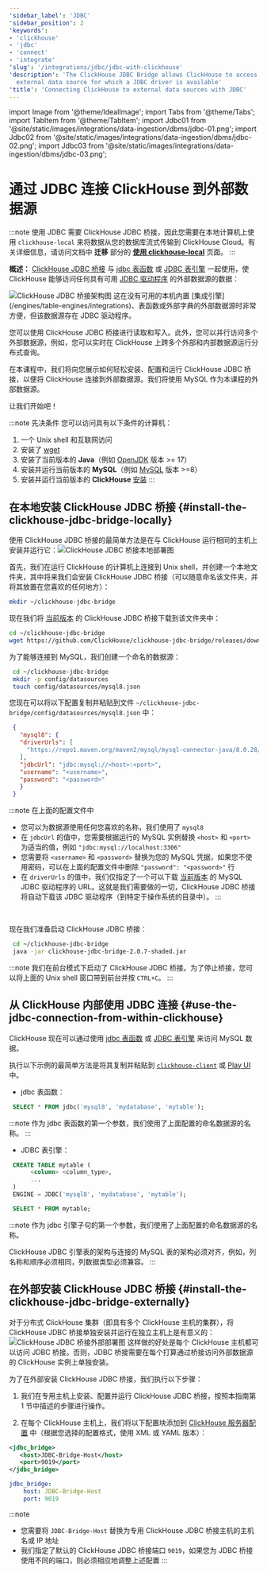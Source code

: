 ```yaml
---
'sidebar_label': 'JDBC'
'sidebar_position': 2
'keywords':
- 'clickhouse'
- 'jdbc'
- 'connect'
- 'integrate'
'slug': '/integrations/jdbc/jdbc-with-clickhouse'
'description': 'The ClickHouse JDBC Bridge allows ClickHouse to access data from any
  external data source for which a JDBC driver is available'
'title': 'Connecting ClickHouse to external data sources with JDBC'
---
```


import Image from '@theme/IdealImage';
import Tabs from '@theme/Tabs';
import TabItem from '@theme/TabItem';
import Jdbc01 from '@site/static/images/integrations/data-ingestion/dbms/jdbc-01.png';
import Jdbc02 from '@site/static/images/integrations/data-ingestion/dbms/jdbc-02.png';
import Jdbc03 from '@site/static/images/integrations/data-ingestion/dbms/jdbc-03.png';


# 通过 JDBC 连接 ClickHouse 到外部数据源

:::note
使用 JDBC 需要 ClickHouse JDBC 桥接，因此您需要在本地计算机上使用 `clickhouse-local` 来将数据从您的数据库流式传输到 ClickHouse Cloud。有关详细信息，请访问文档中 **迁移** 部分的 [**使用 clickhouse-local**](/integrations/migration/clickhouse-local-etl.md#example-2-migrating-from-mysql-to-clickhouse-cloud-with-the-jdbc-bridge) 页面。
:::

**概述：** <a href="https://github.com/ClickHouse/clickhouse-jdbc-bridge" target="_blank">ClickHouse JDBC 桥接</a> 与 [jdbc 表函数](/sql-reference/table-functions/jdbc.md) 或 [JDBC 表引擎](/engines/table-engines/integrations/jdbc.md) 一起使用，使 ClickHouse 能够访问任何具有可用 <a href="https://en.wikipedia.org/wiki/JDBC_driver" target="_blank">JDBC 驱动程序</a> 的外部数据源的数据：

<Image img={Jdbc01} size="lg" alt="ClickHouse JDBC 桥接架构图" background='white'/>
这在没有可用的本机内置 [集成引擎](/engines/table-engines/integrations)、表函数或外部字典的外部数据源时非常方便，但该数据源存在 JDBC 驱动程序。

您可以使用 ClickHouse JDBC 桥接进行读取和写入。此外，您可以并行访问多个外部数据源，例如，您可以实时在 ClickHouse 上跨多个外部和内部数据源运行分布式查询。

在本课程中，我们将向您展示如何轻松安装、配置和运行 ClickHouse JDBC 桥接，以便将 ClickHouse 连接到外部数据源。我们将使用 MySQL 作为本课程的外部数据源。

让我们开始吧！

:::note 先决条件
您可以访问具有以下条件的计算机：
1. 一个 Unix shell 和互联网访问
2. 安装了 <a href="https://www.gnu.org/software/wget/" target="_blank">wget</a>
3. 安装了当前版本的 **Java**（例如 <a href="https://openjdk.java.net" target="_blank">OpenJDK</a> 版本 >= 17）
4. 安装并运行当前版本的 **MySQL**（例如 <a href="https://www.mysql.com" target="_blank">MySQL</a> 版本 >=8）
5. 安装并运行当前版本的 **ClickHouse** [安装](/getting-started/install/install.mdx)
:::

## 在本地安装 ClickHouse JDBC 桥接 {#install-the-clickhouse-jdbc-bridge-locally}

使用 ClickHouse JDBC 桥接的最简单方法是在与 ClickHouse 运行相同的主机上安装并运行它：<Image img={Jdbc02} size="lg" alt="ClickHouse JDBC 桥接本地部署图" background='white'/>

首先，我们在运行 ClickHouse 的计算机上连接到 Unix shell，并创建一个本地文件夹，其中将来我们会安装 ClickHouse JDBC 桥接（可以随意命名该文件夹，并将其放置在您喜欢的任何地方）：
```bash
mkdir ~/clickhouse-jdbc-bridge
```

现在我们将 <a href="https://github.com/ClickHouse/clickhouse-jdbc-bridge/releases/" target="_blank">当前版本</a> 的 ClickHouse JDBC 桥接下载到该文件夹中：

```bash
cd ~/clickhouse-jdbc-bridge
wget https://github.com/ClickHouse/clickhouse-jdbc-bridge/releases/download/v2.0.7/clickhouse-jdbc-bridge-2.0.7-shaded.jar
```

为了能够连接到 MySQL，我们创建一个命名的数据源：

```bash
 cd ~/clickhouse-jdbc-bridge
 mkdir -p config/datasources
 touch config/datasources/mysql8.json
```

您现在可以将以下配置复制并粘贴到文件 `~/clickhouse-jdbc-bridge/config/datasources/mysql8.json` 中：

```json
 {
   "mysql8": {
   "driverUrls": [
     "https://repo1.maven.org/maven2/mysql/mysql-connector-java/8.0.28/mysql-connector-java-8.0.28.jar"
   ],
   "jdbcUrl": "jdbc:mysql://<host>:<port>",
   "username": "<username>",
   "password": "<password>"
   }
 }
```

:::note
在上面的配置文件中
- 您可以为数据源使用任何您喜欢的名称，我们使用了 `mysql8`
- 在 `jdbcUrl` 的值中，您需要根据运行的 MySQL 实例替换 `<host>` 和 `<port>` 为适当的值，例如 `"jdbc:mysql://localhost:3306"`
- 您需要将 `<username>` 和 `<password>` 替换为您的 MySQL 凭据，如果您不使用密码，可以在上面的配置文件中删除 `"password": "<password>"` 行
- 在 `driverUrls` 的值中，我们仅指定了一个可以下载 <a href="https://repo1.maven.org/maven2/mysql/mysql-connector-java/" target="_blank">当前版本</a> 的 MySQL JDBC 驱动程序的 URL。这就是我们需要做的一切，ClickHouse JDBC 桥接将自动下载该 JDBC 驱动程序（到特定于操作系统的目录中）。
:::

<br/>

现在我们准备启动 ClickHouse JDBC 桥接：
```bash
 cd ~/clickhouse-jdbc-bridge
 java -jar clickhouse-jdbc-bridge-2.0.7-shaded.jar
```
:::note
我们在前台模式下启动了 ClickHouse JDBC 桥接。为了停止桥接，您可以将上面的 Unix shell 窗口带到前台并按 `CTRL+C`。
:::


## 从 ClickHouse 内部使用 JDBC 连接 {#use-the-jdbc-connection-from-within-clickhouse}

ClickHouse 现在可以通过使用 [jdbc 表函数](/sql-reference/table-functions/jdbc.md) 或 [JDBC 表引擎](/engines/table-engines/integrations/jdbc.md) 来访问 MySQL 数据。

执行以下示例的最简单方法是将其复制并粘贴到 [`clickhouse-client`](/interfaces/cli.md) 或 [Play UI](/interfaces/http.md) 中。

- jdbc 表函数：

```sql
 SELECT * FROM jdbc('mysql8', 'mydatabase', 'mytable');
```
:::note
作为 jdbc 表函数的第一个参数，我们使用了上面配置的命名数据源的名称。
:::


- JDBC 表引擎：
```sql
 CREATE TABLE mytable (
      <column> <column_type>,
      ...
 )
 ENGINE = JDBC('mysql8', 'mydatabase', 'mytable');

 SELECT * FROM mytable;
```
:::note
作为 jdbc 引擎子句的第一个参数，我们使用了上面配置的命名数据源的名称。

ClickHouse JDBC 引擎表的架构与连接的 MySQL 表的架构必须对齐，例如，列名称和顺序必须相同，列数据类型必须兼容。
:::



## 在外部安装 ClickHouse JDBC 桥接 {#install-the-clickhouse-jdbc-bridge-externally}

对于分布式 ClickHouse 集群（即具有多个 ClickHouse 主机的集群），将 ClickHouse JDBC 桥接单独安装并运行在独立主机上是有意义的：
<Image img={Jdbc03} size="lg" alt="ClickHouse JDBC 桥接外部部署图" background='white'/>
这样做的好处是每个 ClickHouse 主机都可以访问 JDBC 桥接。否则，JDBC 桥接需要在每个打算通过桥接访问外部数据源的 ClickHouse 实例上单独安装。

为了在外部安装 ClickHouse JDBC 桥接，我们执行以下步骤：


1. 我们在专用主机上安装、配置并运行 ClickHouse JDBC 桥接，按照本指南第 1 节中描述的步骤进行操作。

2. 在每个 ClickHouse 主机上，我们将以下配置块添加到 <a href="https://clickhouse.com/docs/operations/configuration-files/#configuration_files" target="_blank">ClickHouse 服务器配置</a> 中（根据您选择的配置格式，使用 XML 或 YAML 版本）：

<Tabs>
<TabItem value="xml" label="XML">

```xml
<jdbc_bridge>
   <host>JDBC-Bridge-Host</host>
   <port>9019</port>
</jdbc_bridge>
```

</TabItem>
<TabItem value="yaml" label="YAML">

```yaml
jdbc_bridge:
    host: JDBC-Bridge-Host
    port: 9019
```

</TabItem>
</Tabs>

:::note
   - 您需要将 `JDBC-Bridge-Host` 替换为专用 ClickHouse JDBC 桥接主机的主机名或 IP 地址
   - 我们指定了默认的 ClickHouse JDBC 桥接端口 `9019`，如果您为 JDBC 桥接使用不同的端口，则必须相应地调整上述配置
:::


